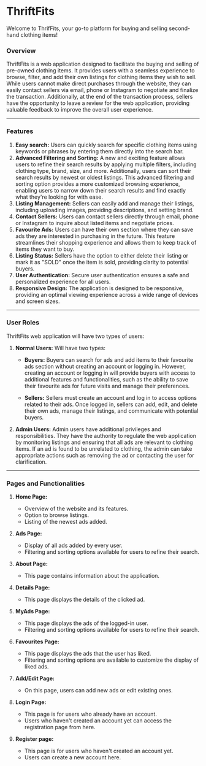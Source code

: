 # ThriftFits

Welcome to ThrifFits, your go-to platform for buying and selling second-hand clothing items!

### Overview

ThriftFits is a web application designed to facilitate the buying and selling of pre-owned clothing items. It provides users with a seamless experience to browse, filter, and add their own listings for clothing items they wish to sell. While users cannot make direct purchases through the website, they can easily contact sellers via email, phone or Instagram to negotiate and finalize the transaction. Additionally, at the end of the transaction process, sellers have the opportunity to leave a review for the web application, providing valuable feedback to improve the overall user experience.

---

### Features

1. **Easy search:** Users can quickly search for specific clothing items using keywords or phrases by entering them directly into the search bar.
2. **Advanced Filtering and Sorting:** A new and exciting feature allows users to refine their search results by applying multiple filters, including clothing type, brand, size, and more. Additionally, users can sort their search results by newest or oldest listings. This advanced filtering and sorting option provides a more customized browsing experience, enabling users to narrow down their search results and find exactly what they're looking for with ease.
3. **Listing Management:** Sellers can easily add and manage their listings, including uploading images, providing descriptions, and setting brand.
4. **Contact Sellers:** Users can contact sellers directly through email, phone or Instagram to inquire about listed items and negotiate prices.
5. **Favourite Ads:** Users can have their own section where they can save ads they are interested in purchasing in the future. This feature streamlines their shopping experience and allows them to keep track of items they want to buy.
6. **Listing Status:** Sellers have the option to either delete their listing or mark it as "SOLD" once the item is sold, providing clarity to potential buyers.
7. **User Authentication:** Secure user authentication ensures a safe and personalized experience for all users.
8. **Responsive Design:** The application is designed to be responsive, providing an optimal viewing experience across a wide range of devices and screen sizes.

---

### User Roles

ThriftFits web application will have two types of users:

1. **Normal Users:** Will have two types:

   - **Buyers:** Buyers can search for ads and add items to their favourite ads section without creating an account or logging in. However, creating an account or logging in will provide buyers with access to additional features and functionalities, such as the ability to save their favourite ads for future visits and manage their preferences.

   - **Sellers:** Sellers must create an account and log in to access options related to their ads. Once logged in, sellers can add, edit, and delete their own ads, manage their listings, and communicate with potential buyers.

2. **Admin Users:** Admin users have additional privileges and responsibilities. They have the authority to regulate the web application by monitoring listings and ensuring that all ads are relevant to clothing items. If an ad is found to be unrelated to clothing, the admin can take appropriate actions such as removing the ad or contacting the user for clarification.

---

### Pages and Functionalities

1. **Home Page:**
   - Overview of the website and its features.
   - Option to browse listings.
   - Listing of the newest ads added.

2. **Ads Page:**
   - Display of all ads added by every user.
   - Filtering and sorting options available for users to refine their search.
  
3. **About Page:**
   - This page contains information about the application.
  
4. **Details Page:**
   - This page displays the details of the clicked ad.
  
5. **MyAds Page:**
   - This page displays the ads of the logged-in user.
   - Filtering and sorting options available for users to refine their search.

6. **Favourites Page:**
    - This page displays the ads that the user has liked.
    - Filtering and sorting options are available to customize the display of liked ads.
  
7. **Add/Edit Page:**
    - On this page, users can add new ads or edit existing ones.
  
8. **Login Page:**
    - This page is for users who already have an account.
    - Users who haven't created an account yet can access the registration page from here.
9. **Register page:**
    - This page is for users who haven't created an account yet.
    - Users can create a new account here.
